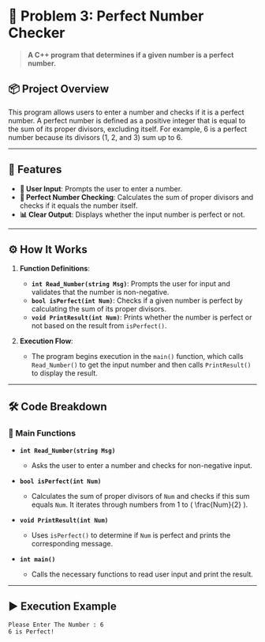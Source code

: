 # 🌟 Problem 3: Perfect Number Checker

> **A C++ program that determines if a given number is a perfect number.**

## 📦 Project Overview
This program allows users to enter a number and checks if it is a perfect number. A perfect number is defined as a positive integer that is equal to the sum of its proper divisors, excluding itself. For example, 6 is a perfect number because its divisors (1, 2, and 3) sum up to 6.

---

## 🌟 Features
- **🔢 User Input**: Prompts the user to enter a number.
- **🧮 Perfect Number Checking**: Calculates the sum of proper divisors and checks if it equals the number itself.
- **📊 Clear Output**: Displays whether the input number is perfect or not.

---

## ⚙️ How It Works
1. **Function Definitions**:
   - **`int Read_Number(string Msg)`**: Prompts the user for input and validates that the number is non-negative.
   - **`bool isPerfect(int Num)`**: Checks if a given number is perfect by calculating the sum of its proper divisors.
   - **`void PrintResult(int Num)`**: Prints whether the number is perfect or not based on the result from `isPerfect()`.

2. **Execution Flow**:
   - The program begins execution in the `main()` function, which calls `Read_Number()` to get the input number and then calls `PrintResult()` to display the result.

---

## 🛠️ Code Breakdown
### 🔹 Main Functions
- **`int Read_Number(string Msg)`**
  - Asks the user to enter a number and checks for non-negative input.

- **`bool isPerfect(int Num)`**
  - Calculates the sum of proper divisors of `Num` and checks if this sum equals `Num`. It iterates through numbers from 1 to \( \frac{Num}{2} \).

- **`void PrintResult(int Num)`**
  - Uses `isPerfect()` to determine if `Num` is perfect and prints the corresponding message.

- **`int main()`**
  - Calls the necessary functions to read user input and print the result.

---

## ▶️ Execution Example

```plaintext
Please Enter The Number : 6
6 is Perfect!
